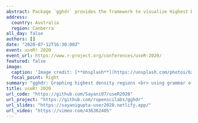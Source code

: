 ```yaml
---
abstract: Package `gghdr` provides the framework to visualize Highest Density Regions (HDR) with the grammar of graphics as implemented in `ggplot2`. There are several statistical methods (viz. box plots, summary plots or letter value plots) to summarize a distribution by region of the sample space covering certain probability. The method of summarizing a distribution using HDR are useful for plotting multimodal distributions. HDR may include disjoint subsets each covering a local mode.
address:
  country: Australia
  region: Canberra
all_day: false
authors: []
date: "2020-07-12T16:30:00Z"
event: useR! 2020
event_url: https://www.r-project.org/conferences/useR-2020/
featured: false
image:
  caption: 'Image credit: [**Unsplash**](https://unsplash.com/photos/bzdhc5b3Bxs)'
  focal_point: Right
summary: "gghdr: Graphing highest density regions <br> using grammar of graphics"
title: useR! 2020
url_code: "https://github.com/Sayani07/useR2020"
url_project: "https://github.com/ropenscilabs/gghdr"
url_slides: "https://sayanigupta-user2020.netlify.app/"
url_video: "https://vimeo.com/436362405"
---
```

